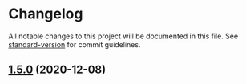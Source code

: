 # Changelog

All notable changes to this project will be documented in this file. See [standard-version](https://github.com/conventional-changelog/standard-version) for commit guidelines.

## [1.5.0](https://github.com/tmorin/homecloud-ansible/compare/v1.5.0-beta.1...v1.5.0) (2020-12-08)
